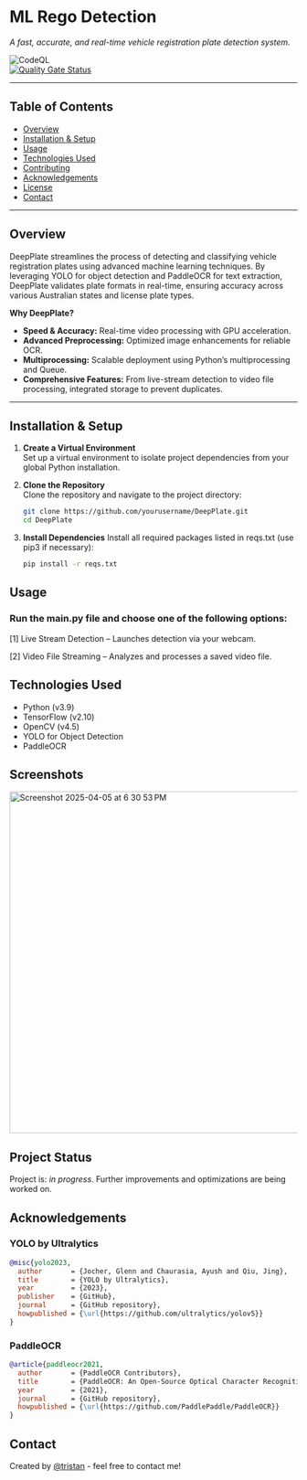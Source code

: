 # ML Rego Detection
*A fast, accurate, and real-time vehicle registration plate detection system.*

![CodeQL](https://github.com/Tristan296/DeepPlate/actions/workflows/codeql.yml/badge.svg)  
[![Quality Gate Status](https://sonarcloud.io/api/project_badges/measure?project=Tristan296_DeepPlate&metric=alert_status)](https://sonarcloud.io/summary/overall?id=Tristan296_DeepPlate&branch=main)

---

## Table of Contents
- [Overview](#overview)
- [Installation & Setup](#installation--setup)
- [Usage](#usage)
- [Technologies Used](#technologies-used)
- [Contributing](.github/CONTRIBUTIONS.md)
- [Acknowledgements](#acknowledgements)
- [License](.github/LICENSE)
- [Contact](#contact)

---

## Overview

DeepPlate streamlines the process of detecting and classifying vehicle registration plates using advanced machine learning techniques. By leveraging YOLO for object detection and PaddleOCR for text extraction, DeepPlate validates plate formats in real-time, ensuring accuracy across various Australian states and license plate types.

**Why DeepPlate?**  
- **Speed & Accuracy:** Real-time video processing with GPU acceleration.
- **Advanced Preprocessing:** Optimized image enhancements for reliable OCR.
- **Multiprocessing:** Scalable deployment using Python’s multiprocessing and Queue.
- **Comprehensive Features:** From live-stream detection to video file processing, integrated storage to prevent duplicates.

---

## Installation & Setup

1. **Create a Virtual Environment**  
   Set up a virtual environment to isolate project dependencies from your global Python installation.

2. **Clone the Repository**  
   Clone the repository and navigate to the project directory:
   ```bash
   git clone https://github.com/yourusername/DeepPlate.git
   cd DeepPlate
   ```
3. **Install Dependencies**
    Install all required packages listed in reqs.txt (use pip3 if necessary):
    ```bash
    pip install -r reqs.txt
    ```
## Usage
### Run the main.py file and choose one of the following options:

[1] Live Stream Detection – Launches detection via your webcam.

[2] Video File Streaming – Analyzes and processes a saved video file.
    

## Technologies Used
- Python (v3.9)
- TensorFlow (v2.10)
- OpenCV (v4.5)
- YOLO for Object Detection
- PaddleOCR


## Screenshots

<img width="598" alt="Screenshot 2025-04-05 at 6 30 53 PM" src="https://github.com/user-attachments/assets/06c183b3-6ee8-4a6c-bb18-0b5a18a36620" />


## Project Status

Project is: _in progress_. Further improvements and optimizations are being worked on.

## Acknowledgements

### YOLO by Ultralytics

```bibtex
@misc{yolo2023,
  author       = {Jocher, Glenn and Chaurasia, Ayush and Qiu, Jing},
  title        = {YOLO by Ultralytics},
  year         = {2023},
  publisher    = {GitHub},
  journal      = {GitHub repository},
  howpublished = {\url{https://github.com/ultralytics/yolov5}}
}
```

### PaddleOCR

```bibtex
@article{paddleocr2021,
  author       = {PaddleOCR Contributors},
  title        = {PaddleOCR: An Open-Source Optical Character Recognition Tool Based on PaddlePaddle},
  year         = {2021},
  journal      = {GitHub repository},
  howpublished = {\url{https://github.com/PaddlePaddle/PaddleOCR}}
}
```

## Contact

Created by [@tristan](https://github.com/tristan296) - feel free to contact me!
